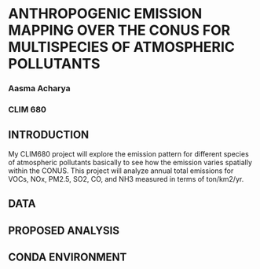 # ANTHROPOGENIC EMISSION MAPPING OVER THE CONUS FOR MULTISPECIES OF ATMOSPHERIC POLLUTANTS

### Aasma Acharya
### CLIM 680

## INTRODUCTION
My CLIM680 project will explore the emission pattern for different species of atmospheric pollutants basically to see how the emission varies spatially within the CONUS. This project will analyze annual total emissions for VOCs, NOx, PM2.5, SO2, CO, and NH3 measured in terms of ton/km2/yr.

## DATA
## PROPOSED ANALYSIS
## CONDA ENVIRONMENT
                      
